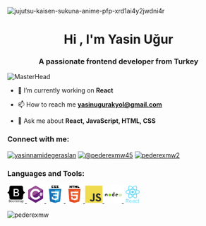 ![jujutsu-kaisen-sukuna-anime-pfp-xrd1ai4y2jwdni4r](https://github.com/PederExMw/PederExMw/assets/127876259/b00e2334-78da-46a6-8bf5-9fb19a18483e)


<h1 align="center">Hi , I'm Yasin Uğur</h1>
<h3 align="center">A passionate frontend developer from Turkey</h3>

![MasterHead](https://criticalhits.com.br/wp-content/uploads/2021/01/sukuna-1.jpg)
- 🔭 I’m currently working on **React**

- 📫 How to reach me **yasinugurakyol@gmail.com**

- 💬 Ask me about **React, JavaScript, HTML, CSS**

<h3 align="left">Connect with me:</h3>
<p align="left">
<a href="https://instagram.com/yasinnamidegeraslan" target="blank"><img align="center" src="https://raw.githubusercontent.com/rahuldkjain/github-profile-readme-generator/master/src/images/icons/Social/instagram.svg" alt="yasinnamidegeraslan" height="30" width="40" /></a>
<a href="https://www.youtube.com/c/pederexmw" target="blank"><img align="center" src="https://raw.githubusercontent.com/rahuldkjain/github-profile-readme-generator/master/src/images/icons/Social/youtube.svg" alt="@pederexmw45" height="30" width="40" /></a>
<a href="https://discord.gg/pederexmw2" target="blank"><img align="center" src="https://raw.githubusercontent.com/rahuldkjain/github-profile-readme-generator/master/src/images/icons/Social/discord.svg" alt="pederexmw2" height="30" width="40" /></a>
</p>

<h3 align="left">Languages and Tools:</h3>
<p align="left"> <a href="https://getbootstrap.com" target="_blank" rel="noreferrer"> <img src="https://raw.githubusercontent.com/devicons/devicon/master/icons/bootstrap/bootstrap-plain-wordmark.svg" alt="bootstrap" width="40" height="40"/> </a> <a href="https://www.w3schools.com/cs/" target="_blank" rel="noreferrer"> <img src="https://raw.githubusercontent.com/devicons/devicon/master/icons/csharp/csharp-original.svg" alt="csharp" width="40" height="40"/> </a> <a href="https://www.w3schools.com/css/" target="_blank" rel="noreferrer"> <img src="https://raw.githubusercontent.com/devicons/devicon/master/icons/css3/css3-original-wordmark.svg" alt="css3" width="40" height="40"/> </a> <a href="https://www.w3.org/html/" target="_blank" rel="noreferrer"> <img src="https://raw.githubusercontent.com/devicons/devicon/master/icons/html5/html5-original-wordmark.svg" alt="html5" width="40" height="40"/> </a> <a href="https://developer.mozilla.org/en-US/docs/Web/JavaScript" target="_blank" rel="noreferrer"> <img src="https://raw.githubusercontent.com/devicons/devicon/master/icons/javascript/javascript-original.svg" alt="javascript" width="40" height="40"/> </a> <a href="https://nodejs.org" target="_blank" rel="noreferrer"> <img src="https://raw.githubusercontent.com/devicons/devicon/master/icons/nodejs/nodejs-original-wordmark.svg" alt="nodejs" width="40" height="40"/> </a> <a href="https://reactjs.org/" target="_blank" rel="noreferrer"> <img src="https://raw.githubusercontent.com/devicons/devicon/master/icons/react/react-original-wordmark.svg" alt="react" width="40" height="40"/> </a> </p>

<p><img align="center" src="https://github-readme-stats.vercel.app/api/top-langs?username=pederexmw&show_icons=true&theme=dracula&title_color=eca7a7&text_color=ffffff&bg_color=fda0c5&locale=en&layout=compact" alt="pederexmw" /></p>
